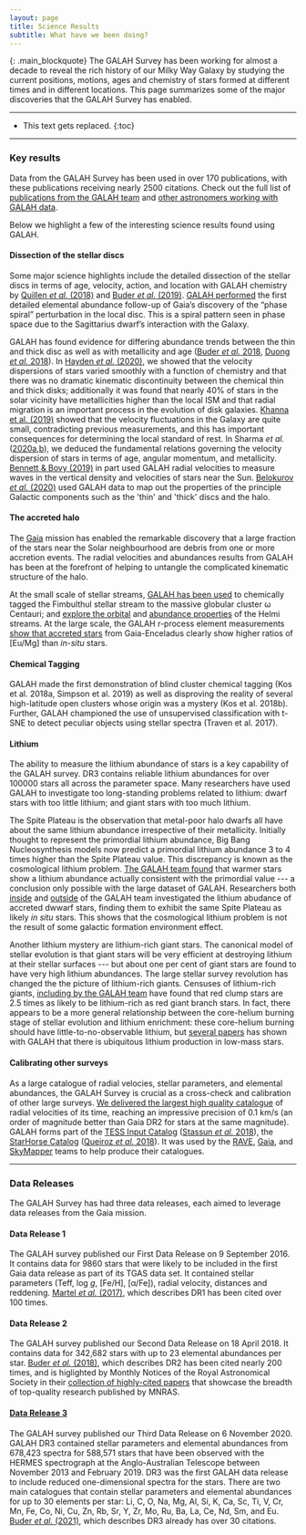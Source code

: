 ```yaml
---
layout: page
title: Science Results
subtitle: What have we been doing?
---
```


{: .main_blockquote}
The GALAH Survey has been working for almost a decade to reveal the rich history of our Milky Way Galaxy by studying the current positions, motions, ages and chemistry of stars formed at different times and in different locations. This page summarizes some of the major discoveries that the GALAH Survey has enabled.

---

* This text gets replaced.
{:toc}

---

### Key results
Data from the GALAH Survey has been used in over 170 publications, with these publications receiving nearly 2500 citations. Check out the full list of [publications from the GALAH team](/science/galah_publications) and [other astronomers working with GALAH data](/science/external_publications).

Below we highlight a few of the interesting science results found using GALAH.

#### Dissection of the stellar discs
Some major science highlights include the detailed dissection of the stellar discs in terms of age, velocity, action, and location with GALAH chemistry by [Quillen *et al.* (2018)](https://doi.org/10.1093/mnras/sty865) and [Buder *et al.* (2019)](https://doi.org/10.1051/0004-6361/201833218). [GALAH performed](https://ui.adsabs.harvard.edu/abs/2019MNRAS.486.1167B/abstract) the first detailed elemental abundance follow-up of Gaia’s discovery of the “phase spiral” perturbation in the local disc. This is a spiral pattern seen in phase space due to the Sagittarius dwarf’s interaction with the Galaxy.

GALAH has found evidence for differing abundance trends between the thin and thick disc as well as with metallicity and age ([Buder *et al.* 2018](https://ui.adsabs.harvard.edu/abs/2018MNRAS.478.4513B/abstract), [Duong *et al.* 2018](https://ui.adsabs.harvard.edu/abs/2018MNRAS.476.5216D/abstract)). In [Hayden *et al.* (2020)](https://ui.adsabs.harvard.edu/abs/2020arXiv201113745H/abstract), we showed that the velocity dispersions of stars varied smoothly with a function of chemistry and that there was no dramatic kinematic discontinuity between the chemical thin and thick disks; additionally it was found that nearly 40% of stars in the solar vicinity have metallicities higher than the local ISM and that radial migration is an important process in the evolution of disk galaxies. [Khanna et al. (2019)](https://ui.adsabs.harvard.edu/abs/2019MNRAS.489.4962K/abstract) showed that the velocity fluctuations in the Galaxy are quite small, contradicting previous measurements, and this has important consequences for determining the local standard of rest. In Sharma *et al.* ([2020a](https://ui.adsabs.harvard.edu/abs/2020arXiv200406556S/abstract),[b](https://ui.adsabs.harvard.edu/abs/2020arXiv201113818S/abstract)), we deduced the fundamental relations governing the velocity dispersion of stars in terms of age, angular momentum, and metallicity. [Bennett & Bovy (2019)](https://ui.adsabs.harvard.edu/abs/2019MNRAS.482.1417B/abstract) in part used GALAH radial velocities to measure waves in the vertical density and velocities of stars near the Sun. [Belokurov *et al.* (2020)](https://ui.adsabs.harvard.edu/abs/2020MNRAS.494.3880B/abstract) used GALAH data to map out the properties of the principle Galactic components such as the 'thin' and 'thick' discs and the halo.

#### The accreted halo
The [Gaia](https://sci.esa.int/web/gaia) mission has enabled the remarkable discovery that a large fraction of the stars near the Solar neighbourhood are debris from one or more accretion events. The radial velocities and abundances results from GALAH has been at the forefront of helping to untangle the complicated kinematic structure of the halo.

At the small scale of stellar streams, [GALAH has been used](https://ui.adsabs.harvard.edu/abs/2020MNRAS.491.3374S/abstract) to chemically tagged the Fimbulthul stellar stream to the massive globular cluster ω Centauri; and [explore the orbital](https://ui.adsabs.harvard.edu/abs/2021arXiv210509957D/abstract) and [abundance properties](https://ui.adsabs.harvard.edu/abs/2021ApJ...913L..28L/abstract) of the Helmi streams. At the large scale, the GALAH r-process element measurements [show that accreted stars](https://ui.adsabs.harvard.edu/abs/2021arXiv210107791M/abstract) from Gaia-Enceladus clearly show higher ratios of [Eu/Mg] than *in-situ* stars.

#### Chemical Tagging
GALAH made the first demonstration of blind cluster chemical tagging (Kos et al. 2018a, Simpson et al. 2019) as well as disproving the reality of several high-latitude open clusters whose origin was a mystery (Kos et al. 2018b).  Further, GALAH championed the use of unsupervised classification with t-SNE to detect peculiar objects using stellar spectra (Traven et al. 2017).

#### Lithium
The ability to measure the lithium abundance of stars is a key capability of the GALAH survey. DR3 contains reliable lithium abundances for over 100000 stars all across the parameter space. Many researchers have used GALAH to investigate too long-standing problems related to lithium: dwarf stars with too little lithium; and giant stars with too much lithium.

The Spite Plateau is the observation that metal-poor halo dwarfs all have about the same lithium abundance irrespective of their metallicity. Initially thought to represent the primordial lithium abundance, Big Bang Nucleosynthesis models now predict a primordial lithium abundance 3 to 4 times higher than the Spite Plateau value. This discrepancy is known as the cosmological lithium problem. [The GALAH team found](https://doi.org/10.1093/mnrasl/slaa109) that warmer stars show a lithium abundance actually consistent with the primordial value --- a conclusion only possible with the large dataset of GALAH. Researchers both [inside](https://ui.adsabs.harvard.edu/abs/2020arXiv201102659S/abstract) and [outside](https://doi.org/10.1093/mnras/staa1653) of the GALAH team investigated the lithium abudance of accreted dwwarf stars, finding them to exhibit the same Spite Plateau as likely *in situ* stars. This shows that the cosmological lithium problem is not the result of some galactic formation environment effect.

Another lithium mystery are lithium-rich giant stars. The canonical model of stellar evolution is that giant stars will be very efficient at destroying lithium at their stellar surfaces --- but about one per cent of giant stars are found to have very high lithium abundances. The large stellar survey revolution has changed the the picture of lithium-rich giants. Censuses of lithium-rich giants, [including by the GALAH team](https://ui.adsabs.harvard.edu/abs/2020arXiv201102659S/abstract)  have found that red clump stars are 2.5 times as likely to be lithium-rich as red giant branch stars. In fact, there appears to be a more general relationship between the core-helium burning stage of stellar evolution and lithium enrichment: these core-helium burning should have little-to-no-observable lithium, but [several papers](https://doi.org/10.1038/s41550-020-1139-7) has shown with GALAH that there is ubiquitous lithium production in low-mass stars.

#### Calibrating other surveys
As a large catalogue of radial velocies, stellar parameters, and elemental abundances, the GALAH Survey is crucial as a cross-check and calibration of other large surveys. [We delivered the largest high quality catalogue](https://doi.org/10.1093/mnras/sty2293) of radial velocities of its time, reaching an impressive precision of 0.1 km/s (an order of magnitude better than Gaia DR2 for stars at the same magnitude). GALAH forms part of the [TESS Input Catalog](https://tess.mit.edu/science/tess-input-catalogue/) ([Stassun *et al.* 2018](https://ui.adsabs.harvard.edu/abs/2018AJ....156..102S)), the [StarHorse Catalog](http://www.math.uwaterloo.ca/tsp/star/sh2_data.html) ([Queiroz *et al.* 2018](https://ui.adsabs.harvard.edu/abs/2018MNRAS.476.2556Q/abstract)). It was used by the [RAVE](https://ui.adsabs.harvard.edu/abs/2017AJ....153...75K), [Gaia](https://ui.adsabs.harvard.edu/abs/2018A&A...616A..17A), and [SkyMapper](https://ui.adsabs.harvard.edu/abs/2019MNRAS.482.2770C) teams to help produce their catalogues.

---

### Data Releases
The GALAH Survey has had three data releases, each aimed to leverage data releases from the Gaia mission.

#### Data Release 1
The GALAH survey published our First Data Release on 9 September 2016. It contains data for 9860 stars that were likely to be included in the first Gaia data release as part of its TGAS data set. It contained stellar parameters (Teff, log&nbsp;*g*, [Fe/H], [α/Fe]), radial velocity, distances and reddening. [Martel *et al.* (2017)](https://ui.adsabs.harvard.edu/abs/2017MNRAS.465.3203M/abstract), which describes DR1 has been cited over 100 times.

#### Data Release 2
The GALAH survey published our Second Data Release on 18 April 2018. It contains data for 342,682 stars with up to 23 elemental abundances per star. [Buder *et al.* (2018)](https://ui.adsabs.harvard.edu/abs/2018MNRAS.478.4513B/abstract), which describes DR2 has been cited nearly 200 times, and is higlighted by Monthly Notices of the Royal Astronomical Society in their [collection of highly-cited papers](https://academic.oup.com/mnras/pages/highly_cited_articles) that showcase the breadth of top-quality research published by MNRAS.

#### [Data Release 3](/dr3/overview)
The GALAH survey published our Third Data Release on 6 November 2020. GALAH DR3 contained stellar parameters and elemental abundances from 678,423 spectra for 588,571 stars that have been observed with the HERMES spectrograph at the Anglo-Australian Telescope between November 2013 and February 2019. DR3 was the first GALAH data release to include reduced one-dimensional spectra for the stars. There are two main catalogues that contain stellar parameters and elemental abundances for up to 30 elements per star: Li, C, O, Na, Mg, Al, Si, K, Ca, Sc, Ti, V, Cr, Mn, Fe, Co, Ni, Cu, Zn, Rb, Sr, Y, Zr, Mo, Ru, Ba, La, Ce, Nd, Sm, and Eu. [Buder *et al.* (2021)](https://ui.adsabs.harvard.edu/abs/2021MNRAS.tmp.1259B/abstract), which describes DR3 already has over 30 citations.

<!-- The GALAH team has already published 25 refereed papers, with 2 more currently being refereed and several others in progress. In [4], we delivered the largest high quality catalog of radial velocities, reaching an impressive precision of 0.1 km/s (an order of magnitude better than Gaia DR2 for stars at the same magnitude). Some major science highlights include the detailed dissection of the stellar discs in terms of age, velocity, action, and location with GALAH chemistry ([5], [6]). In [7], GALAH performed the first detailed elemental abundance follow-up of Gaia’s discovery of the “phase spiral” perturbation in the local disc1, a spiral pattern seen in phase space ([8]) due to the Sagittarius dwarf’s interaction with the Galaxy. GALAH made the first demonstration of blind cluster chemical tagging ([9], [10]) as well as disproving the reality of several high-latitude, open clusters whose origin was a mystery ( [11]). We presented evidence for differing abundance trends between the thin and thick disc as well as with metallicity and age ( [5], [12]). [13] showed that the velocity fluctuations in the Galaxy are quite small, contradicting previous measurements, and this has important consequences for determining the local standard of rest. Further, GALAH championed the use of unsupervised classification with t-SNE to detect peculiar objects using stellar spectra ([14]). Using GALAH, we resolved the puzzling disagreement of Li-measurements with predictions from Standard Big Bang Nucleosynthesis [38]. In [39], we deduced the fundamental relations governing the velocity dispersion of stars in terms of age, angular momentum, and metallicity. -->

